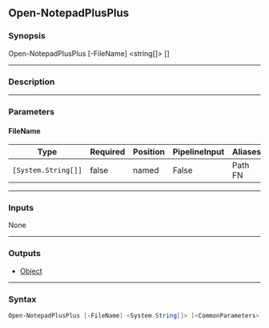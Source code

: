 Open-NotepadPlusPlus
--------------------

### Synopsis
Open-NotepadPlusPlus [-FileName] <string[]> [<CommonParameters>]

---

### Description

---

### Parameters
#### **FileName**

|Type               |Required|Position|PipelineInput|Aliases    |
|-------------------|--------|--------|-------------|-----------|
|`[System.String[]]`|false   |named   |False        |Path<br/>FN|

---

### Inputs
None

---

### Outputs
* [Object](https://learn.microsoft.com/en-us/dotnet/api/System.Object)

---

### Syntax
```PowerShell
Open-NotepadPlusPlus [-FileName] <System.String[]> [<CommonParameters>]
```
